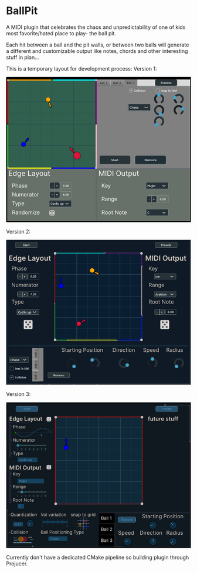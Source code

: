 # BallPit
A MIDI plugin that celebrates the chaos and unpredictability of one of kids most favorite/hated place to play- the ball pit.

Each hit between a ball and the pit walls, or between two balls will generate a different and customizable output like notes, chords and other interesting stuff in plan...

This is a temporary layout for development process:
Version 1:

![Plugin Preview](Screenshot_1.png)

Version 2:

![Plugin Preview](Screenshot_2.png)

Version 3:

![Plugin Preview](Screenshot_3.png)


Currently don't have a dedicated CMake pipeline so building plugin through Projucer.